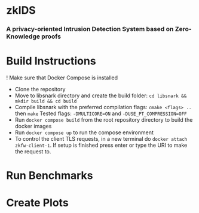 # zkIDS
### A privacy-oriented Intrusion Detection System based on Zero-Knowledge proofs
# Build Instructions
! Make sure that Docker Compose is installed
- Clone the repository
- Move to libsnark directory and create the build folder: ```cd libsnark && mkdir build && cd build```
- Compile libsnark with the preferred compilation flags: ```cmake <flags> ..``` then ```make``` Tested flags: ```-DMULTICORE=ON``` and ```-DUSE_PT_COMPRESSION=OFF``` 
- Run ```docker compose build``` from the root repository directory to build the docker images
- Run ```docker compose up``` to run the compose environment
- To control the client TLS requests, in a new terminal do ```docker attach zkfw-client-1```. If setup is finished press enter or type the URI to make the request to.
  
# Run Benchmarks
# Create Plots
